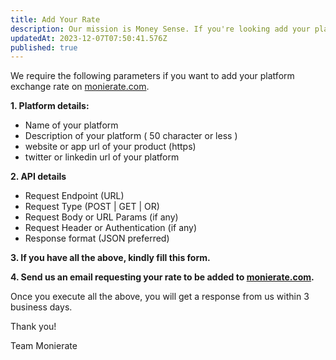 ```yaml
---
title: Add Your Rate
description: Our mission is Money Sense. If you're looking add your platform exchange rate data, this page is for you.
updatedAt: 2023-12-07T07:50:41.576Z
published: true
---
```


We require the following parameters if you want to add your platform exchange rate on [monierate.com](http://monierate.com/).
  
**1. Platform details:**  
- Name of your platform
- Description of your platform ( 50 character or less )  
- website or app url of your product (https)  
- twitter or linkedin url of your platform  
  
**2. API details**  
- Request Endpoint (URL)  
- Request Type (POST | GET | OR)  
- Request Body or URL Params (if any)  
- Request Header or Authentication (if any)  
- Response format (JSON preferred)  
  
**3. If you have all the above, kindly fill this form.**  
  
**4. Send us an email requesting your rate to be added to [monierate.com](http://monierate.com/).**  
  
Once you execute all the above, you will get a response from us within 3 business days.  
  
Thank you!  
  
Team Monierate